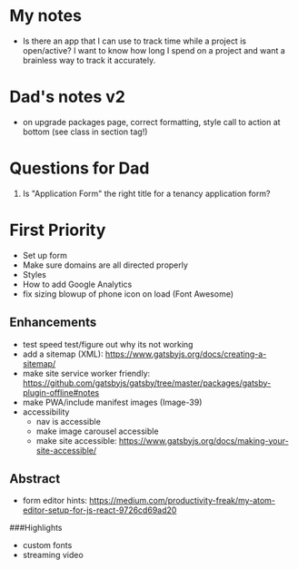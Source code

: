 # My notes
- Is there an app that I can use to track time while a project is open/active? I want to know how long I spend on a project and want a brainless way to track it accurately.

# Dad's notes v2
- on upgrade packages page, correct formatting, style call to action at bottom (see class in section tag!)

# Questions for Dad
1. Is "Application Form" the right title for a tenancy application form?

# First Priority
* Set up form
* Make sure domains are all directed properly
* Styles
* How to add Google Analytics
* fix sizing blowup of phone icon on load (Font Awesome)

## Enhancements
* test speed test/figure out why its not working
* add a sitemap (XML): https://www.gatsbyjs.org/docs/creating-a-sitemap/
* make site service worker friendly: https://github.com/gatsbyjs/gatsby/tree/master/packages/gatsby-plugin-offline#notes
* make PWA/include manifest images (Image-39)
* accessibility
    * nav is accessible
    * make image carousel accessible
    * make site accessible: https://www.gatsbyjs.org/docs/making-your-site-accessible/

## Abstract
- form editor hints: https://medium.com/productivity-freak/my-atom-editor-setup-for-js-react-9726cd69ad20

###Highlights
- custom fonts
- streaming video
